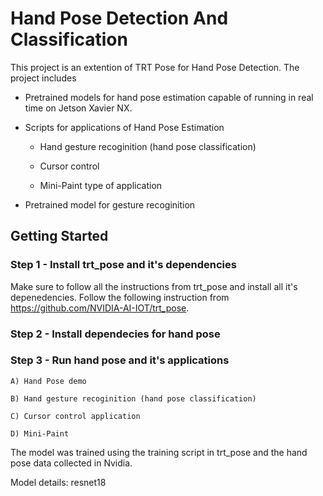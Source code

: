 # Hand Pose Detection And Classification

This project is an extention of TRT Pose for Hand Pose Detection. The project includes 

- Pretrained models for hand pose estimation capable of running in real time on Jetson Xavier NX.

- Scripts for applications of Hand Pose Estimation

  -  Hand gesture recoginition (hand pose classification) 
  
  -  Cursor control 
  
  -  Mini-Paint type of application 
  
- Pretrained model for gesture recoginition 

## Getting Started 

### Step 1 - Install trt_pose and it's dependencies 

Make sure to follow all the instructions from trt_pose and install all it's depenedencies. 
Follow the following instruction from https://github.com/NVIDIA-AI-IOT/trt_pose. 

### Step 2 - Install dependecies for hand pose 

### Step 3 - Run hand pose and it's applications 

    A) Hand Pose demo 

    B) Hand gesture recoginition (hand pose classification) 

    C) Cursor control application

    D) Mini-Paint

The model was trained using the training script in trt_pose and the hand pose data collected in Nvidia.

Model details: resnet18
